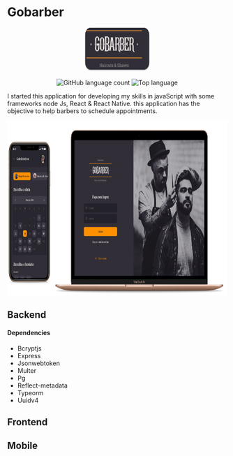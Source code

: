 # **Gobarber**


<p align="center">
  <img width="150" height="100" src="img/logo.png">
</p>

<p align="center">
  <img alt="GitHub language count" src="https://img.shields.io/github/languages/count/commonality/readme-inspector.svg">
  <img alt="Top language" src="https://img.shields.io/github/languages/top/commonality/readme-inspector.svg">
</p>

I started this application for developing my skills in javaScript with some frameworks node Js, React & React Native. this application has the objective to help barbers to schedule appointments. 

 
 <p align="center">
  <img width="560" height="400" src="img/gobarber.png">
</p>


</div>


## Backend

#### Dependencies
  * Bcryptjs
  * Express
  * Jsonwebtoken
  * Multer
  * Pg
  * Reflect-metadata
  * Typeorm
  * Uuidv4

## Frontend


## Mobile




